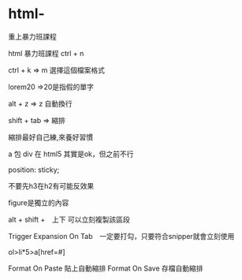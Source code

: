 # html-
重上暴力班課程

html 暴力班課程
ctrl + n

ctrl + k  =>  m 選擇這個檔案格式

lorem20 =>20是指假的單字

alt  + z  =>  z 自動換行  

shift + tab => 縮排

縮排最好自己練,來養好習慣

a 包 div 在 html5 其實是ok，但之前不行

position: sticky;

不要先h3在h2有可能反效果

figure是獨立的內容

alt + shift +　上下 可以立刻複製該區段

Trigger Expansion On Tab　一定要打勾，只要符合snipper就會立刻使用

ol>li*5>a[href=#]

Format On Paste
貼上自動縮排
Format On Save
存檔自動縮排
